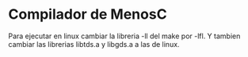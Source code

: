 # Compilador de MenosC

Para ejecutar en linux cambiar la libreria -ll del make por -lfl. Y tambien cambiar las librerias libtds.a y libgds.a a las de linux.

